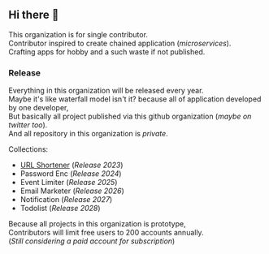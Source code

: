 ## Hi there 👋

This organization is for single contributor.  
Contributor inspired to create chained application (_microservices_).  
Crafting apps for hobby and a such waste if not published.  

### Release
Everything in this organization will be released every year.  
Maybe it's like waterfall model isn't it? because all of application developed by one developer,  
But basically all project published via this github organization (_maybe on twitter too_).  
And all repository in this organization is _private_.  

Collections:
- [URL Shortener](http://shortener.okumaru.my.id/) (_Release 2023_)
- Password Enc (_Release 2024_)
- Event Limiter (_Release 2025_)
- Email Marketer (_Release 2026_)
- Notification (_Release 2027_)
- Todolist (_Release 2028_)

Because all projects in this organization is prototype,  
Contributors will limit free users to 200 accounts annually.  
(_Still considering a paid account for subscription_)

<!--

**Here are some ideas to get you started:**

🙋‍♀️ A short introduction - what is your organization all about?
🌈 Contribution guidelines - how can the community get involved?
👩‍💻 Useful resources - where can the community find your docs? Is there anything else the community should know?
🍿 Fun facts - what does your team eat for breakfast?
🧙 Remember, you can do mighty things with the power of [Markdown](https://docs.github.com/github/writing-on-github/getting-started-with-writing-and-formatting-on-github/basic-writing-and-formatting-syntax)
-->
